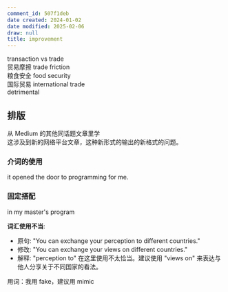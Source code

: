 ```yaml
---
comment_id: 507f1deb
date created: 2024-01-02
date modified: 2025-02-06
draw: null
title: improvement
---
```

transaction vs trade  
贸易摩擦 trade friction  
粮食安全 food security  
国际贸易 international trade  
detrimental

## 排版

从 Medium 的其他同话题文章里学  
这涉及到新的网络平台文章，这种新形式的输出的新格式的问题。

### 介词的使用

 it opened the door to programming for me.

### 固定搭配

in my master's program

**词汇使用不当**:

- 原句: "You can exchange your perception to different countries."
- 修改: "You can exchange your views on different countries."
- 解释: "perception to" 在这里使用不太恰当。建议使用 "views on" 来表达与他人分享关于不同国家的看法。

用词：我用 fake，建议用 mimic
